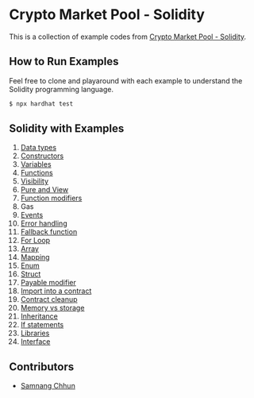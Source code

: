 # Crypto Market Pool - Solidity

This is a collection of example codes from  [Crypto Market Pool - Solidity](https://cryptomarketpool.com/getting-started-with-solidity/).

## How to Run Examples

Feel free to clone and playaround with each example to understand the Solidity programming language.

```sh
$ npx hardhat test
```

## Solidity with Examples

1. [Data types](contracts/01_data_types/)
2. [Constructors](contracts/02_constructors/)
3. [Variables](contracts/03_variables/)
4. [Functions](contracts/04_functions/)
5. [Visibility](contracts/05_visibility/)
6. [Pure and View](contracts/06_pure_and_view_functions/)
7. [Function modifiers](contracts/07_function_modifiers/)
8. Gas
9. [Events](contracts/09_events/)
10. [Error handling](contracts/10_error_handling/)
11. [Fallback function](contracts/11_fallback_function/)
12. [For Loop](contracts/12_for_loop/)
13. [Array](contracts/13_array/)
14. [Mapping](contracts/14_mapping/)
15. [Enum](contracts/15_enum/)
16. [Struct](contracts/16_struct/)
17. [Payable modifier](contracts/17_payable_modifier/)
18. [Import into a contract](contracts/18_imports/)
19. [Contract cleanup](contracts/19_contract_cleanup/)
20. [Memory vs storage](contracts/20_memory_and_storage/)
21. [Inheritance](contracts/21_inheritance/)
22. [If statements](contracts/22_if_statement/)
23. [Libraries](contracts/23_libraries/)
24. [Interface](contracts/24_interface/)

## Contributors

* [Samnang Chhun](https://twitter.com/samnangchhun)
